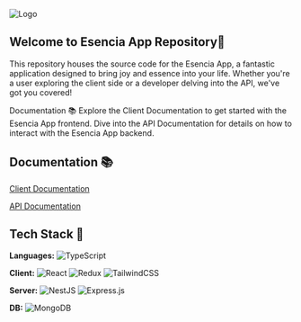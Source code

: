 ![Logo](https://res.cloudinary.com/di92lsbym/image/upload/v1704312320/ESENCIA_LOGO_mbsjht.png)


## Welcome to Esencia App Repository🌟





This repository houses the source code for the Esencia App, a fantastic application designed to bring joy and essence into your life. Whether you're a user exploring the client side or a developer delving into the API, we've got you covered!

Documentation 📚
Explore the Client Documentation to get started with the Esencia App frontend.
Dive into the API Documentation for details on how to interact with the Esencia App backend.


## Documentation 📚

[Client Documentation](https://github.com/Bruno-Santi/esencia/blob/main/client/README.md) 

[API Documentation](https://github.com/Bruno-Santi/esencia/blob/main/api_nest/README.md) 
## Tech Stack 🚀

**Languages:**
![TypeScript](https://img.shields.io/badge/typescript-%23007ACC.svg?style=for-the-badge&logo=typescript&logoColor=white)

**Client:**
![React](https://img.shields.io/badge/react-%2320232a.svg?style=for-the-badge&logo=react&logoColor=%2361DAFB)
![Redux](https://img.shields.io/badge/redux-%23593d88.svg?style=for-the-badge&logo=redux&logoColor=white)
![TailwindCSS](https://img.shields.io/badge/tailwindcss-%2338B2AC.svg?style=for-the-badge&logo=tailwind-css&logoColor=white)

**Server:**
![NestJS](https://img.shields.io/badge/nestjs-%23E0234E.svg?style=for-the-badge&logo=nestjs&logoColor=white)
![Express.js](https://img.shields.io/badge/express.js-%23404d59.svg?style=for-the-badge&logo=express&logoColor=%2361DAFB)

**DB:**
![MongoDB](https://img.shields.io/badge/MongoDB-%234ea94b.svg?style=for-the-badge&logo=mongodb&logoColor=white)
